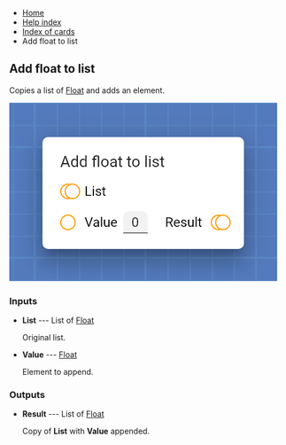 <ul class="breadcrumb">
    <li><a href="">Home</a></li>
    <li><a href="help.html">Help index</a></li>
    <li><a href="cards/">Index of cards</a></li>
    <li>Add float to list</li>
</ul>

## Add float to list

Copies a list of [Float](types/Float.html) and adds an element.

![Add float to list](assets/img/cards/addFloatToList.png)


### Inputs


* **List** --- List of [Float](types/Float.html)

  Original list.

* **Value** --- [Float](types/Float.html)

  Element to append.





### Outputs


* **Result** --- List of [Float](types/Float.html)

  Copy of **List** with **Value** appended.




